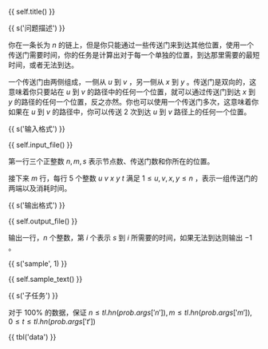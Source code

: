 {{ self.title() }}

{{ s('问题描述') }}

你在一条长为 $n$ 的链上，但是你只能通过一些传送门来到达其他位置，使用一个传送门需要时间，你的任务是计算出对于每一个单独的位置，到达那里需要的最短时间，或者无法到达。

一个传送门由两侧组成，一侧从 $u$ 到 $v$ ，另一侧从 $x$ 到 $y$ 。传送门是双向的，这意味着你只要站在 $u$ 到 $v$ 的路径中的任何一个位置，就可以通过传送门到达 $x$ 到 $y$ 的路径的任何一个位置，反之亦然。你也可以使用一个传送门多次，这意味着你如果在 $u$ 到 $v$ 的路径中，你可以传送 2 次到达 $u$ 到 $v$ 路径上的任何一个位置。

{{ s('输入格式') }}

{{ self.input_file() }}

第一行三个正整数 $n, m, s$ 表示节点数、传送门数和你所在的位置。

接下来 $m$ 行，每行 5 个整数 $u\ v\ x\ y\ t$ 满足 $1 \le u, v, x, y \le n$ ，表示一组传送门的两端以及消耗时间。

{{ s('输出格式') }}

{{ self.output_file() }}

输出一行，$n$ 个整数，第 $i$ 个表示 $s$ 到 $i$ 所需要的时间，如果无法到达则输出 $-1$ 。

{{ s('sample', 1) }}

{{ self.sample_text() }}

{{ s('子任务') }}

对于 $100\%$ 的数据，保证 $n \le {{ tl.hn(prob.args['n']) }}, m \le {{ tl.hn(prob.args['m']) }}, 0 \le t \le {{ tl.hn(prob.args['t']) }}$

{{ tbl('data') }}
